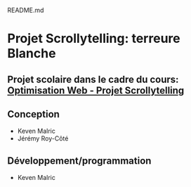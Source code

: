 README.md
# Projet Scrollytelling: terreure Blanche
## Projet scolaire dans le cadre du cours: [Optimisation Web - Projet Scrollytelling](https://tim-montmorency.com/timdoc/582-424MO/projet-scrollytelling/)

## Conception

* Keven Malric
* Jérémy Roy-Côté

## Développement/programmation

* Keven Malric 
